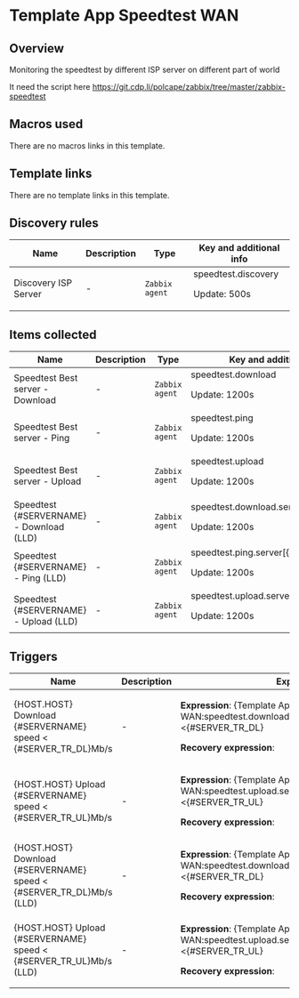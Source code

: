 # Template App Speedtest WAN

## Overview

Monitoring the speedtest by different ISP server on different part of world


It need the script here https://git.cdp.li/polcape/zabbix/tree/master/zabbix-speedtest

## Macros used

There are no macros links in this template.

## Template links

There are no template links in this template.

## Discovery rules

|Name|Description|Type|Key and additional info|
|----|-----------|----|----|
|Discovery ISP Server|<p>-</p>|`Zabbix agent`|speedtest.discovery<p>Update: 500s</p>|
## Items collected

|Name|Description|Type|Key and additional info|
|----|-----------|----|----|
|Speedtest Best server - Download|<p>-</p>|`Zabbix agent`|speedtest.download<p>Update: 1200s</p>|
|Speedtest Best server - Ping|<p>-</p>|`Zabbix agent`|speedtest.ping<p>Update: 1200s</p>|
|Speedtest Best server - Upload|<p>-</p>|`Zabbix agent`|speedtest.upload<p>Update: 1200s</p>|
|Speedtest {#SERVERNAME} - Download (LLD)|<p>-</p>|`Zabbix agent`|speedtest.download.server[{#SERVERID}]<p>Update: 1200s</p>|
|Speedtest {#SERVERNAME} - Ping (LLD)|<p>-</p>|`Zabbix agent`|speedtest.ping.server[{#SERVERID}]<p>Update: 1200s</p>|
|Speedtest {#SERVERNAME} - Upload (LLD)|<p>-</p>|`Zabbix agent`|speedtest.upload.server[{#SERVERID}]<p>Update: 1200s</p>|
## Triggers

|Name|Description|Expression|Priority|
|----|-----------|----------|--------|
|{HOST.HOST} Download {#SERVERNAME} speed < {#SERVER_TR_DL}Mb/s|<p>-</p>|<p>**Expression**: {Template App Speedtest WAN:speedtest.download.server[{#SERVERID}].avg(#3)}<{#SERVER_TR_DL}</p><p>**Recovery expression**: </p>|warning|
|{HOST.HOST} Upload {#SERVERNAME} speed < {#SERVER_TR_UL}Mb/s|<p>-</p>|<p>**Expression**: {Template App Speedtest WAN:speedtest.upload.server[{#SERVERID}].avg(#3)}<{#SERVER_TR_UL}</p><p>**Recovery expression**: </p>|warning|
|{HOST.HOST} Download {#SERVERNAME} speed < {#SERVER_TR_DL}Mb/s (LLD)|<p>-</p>|<p>**Expression**: {Template App Speedtest WAN:speedtest.download.server[{#SERVERID}].avg(#3)}<{#SERVER_TR_DL}</p><p>**Recovery expression**: </p>|warning|
|{HOST.HOST} Upload {#SERVERNAME} speed < {#SERVER_TR_UL}Mb/s (LLD)|<p>-</p>|<p>**Expression**: {Template App Speedtest WAN:speedtest.upload.server[{#SERVERID}].avg(#3)}<{#SERVER_TR_UL}</p><p>**Recovery expression**: </p>|warning|

